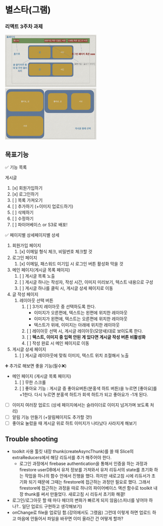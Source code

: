 # 별스타(그램)

### 리액트 3주차 과제

<img src="./layout/home.png" width=300>
<img src="./layout/content.png" width=300>

## 목표기능

<aside>
✅ 기능 목록
</aside>

게시글

1. [x] 회원가입하기
2. [x] 로그인하기
3. [ ] 목록 가져오기
4. [ ] 추가하기 (+이미지 업로드하기)
5. [ ] 삭제하기
6. [ ] 수정하기
7. [ ] 파이어베이스 or S3로 배포!

<aside>
✅ 페이지별 상세페이지별 상세
</aside>

1. 회원가입 페이지
   1. [x] 이메일 형식 체크, 비밀번호 체크할 것
2. 로그인 페이지
   1. [x] 이메일, 패스워드 미기입 시 로그인 버튼 활성화 막을 것
3. 메인 페이지(게시글 목록 페이지)
   1. [ ] 게시글 목록 노출
   2. [ ] 게시글 하나는 작성자, 작성 시간, 이미지 미리보기, 텍스트 내용으로 구성
   3. [ ] 게시글 하나를 클릭 시, 게시글 상세 페이지로 이동
4. 글 작성 페이지
   1. 레이아웃 선택 버튼
      1. [ ] 3가지 레이아웃 중 선택하도록 한다.
         - 이미지가 오른편에, 텍스트는 왼편에 위치한 레이아웃
         - 이미지가 왼편에, 텍스트는 오른편에 위치한 레이아웃
         - 텍스트가 위에, 이미지는 아래에 위치한 레이아웃
      2. [ ] 레이아웃 선택 시, 게시글 레이아웃(모양새)대로 보이도록 한다.
      3. [ ] **텍스트, 이미지 중 입력 안된 게 있다면 게시글 작성 버튼 비활성화**
      4. [ ] 작성 완료 시 메인 페이지로 이동
5. 게시글 상세 페이지
   1. [ ] 게시글 레이아웃에 맞춰 이미지, 텍스트 위치 조절해서 노출

<aside>
➕ 추가로 해보면 좋을 기능(필수❌)
</aside>

- 메인 페이지 (게시글 목록 페이지)
  1. [ ] 무한 스크롤
  2. [ ] 좋아요 기능 : 게시글 중 좋아요버튼(분홍색 하트 버튼)을 누르면 [좋아요]를 +1한다. 다시 누르면 분홍색 하트가 회색 하트가 되고 좋아요가 -1개 된다.
- [ ] 이미지 여러장 업로드 (상세 페이지에서는 슬라이더로 이미지 넘겨가며 보도록 처리)
- [ ] 알림 기능 만들기 (+알림페이지도 추가할 것!)
- [ ] 좋아요 눌렀을 때 게시글 위로 하트 이미지가 나타났다 사라지게 해보기

## Trouble shooting

- toolkit 사용
  툴킷 내장 thunk(createAsyncThunk)를 쓸 때 Slice의 extraReducers에서 해당 리듀서를 추가 해주어야 한다.
  - 로그인 과정에서 firebase authentication을 통해서 인증을 하는 과정과 firestore userDB에서 유저 정보를 가져와서 유저 리듀서의 state를 초기화 하는 작업을
    하나의 함수 안에서 진행을 했다. 하지만 새로고침 시에 리듀서가 초기화 되기 때문에 그때는 firestore에 접근하는 과정만 필요로 했다. 그래서 firestore에 접근하는 과정을 따로 하나의 파이어베이스 액션 함수로 toolkit 내장 thunk를 써서 만들었다. 새로고침 시 리듀서 초기화 해결!
- 로그인/로그아웃 할 때 마다 헤더의 변화가 빠르게 되지 않음(스피너를 넣어야 하나?.. 일단 업로드 구현하고 생각해보기)
- onChange로 file을 업로딩 함.(강의에서도 그랬음) 그런데 이렇게 하면 업로드 하고 마음에 안들어서 파일을 바꾸면 이미 올라간 건 어떻게 할까?
